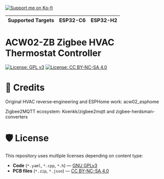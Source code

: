 [![Support me on Ko-fi](https://ko-fi.com/img/githubbutton_sm.svg)](https://ko-fi.com/Fabiancrg)


| Supported Targets | ESP32-C6 | ESP32-H2 |
| ----------------- |  -------- | -------- |

# ACW02-ZB Zigbee HVAC Thermostat Controller

[![License: GPL v3](https://img.shields.io/badge/Software-GPLv3-blue.svg)](./LICENSE)
[![License: CC BY-NC-SA 4.0](https://img.shields.io/badge/Hardware-CC%20BY--NC--SA%204.0-green.svg)](./LICENSE-hardware)


# 🙌 Credits

Original HVAC reverse‑engineering and ESPHome work: acw02_esphome

Zigbee2MQTT ecosystem: Koenkk/zigbee2mqtt and zigbee-herdsman-converters

# 🛡️ License

This repository uses multiple licenses depending on content type:

- **Code** (`*.yaml`, `*.cpp`, `*.h`) — [GNU GPLv3](./LICENSE)  
- **PCB files** (`*.zip`, `*.json`) — [CC BY-NC-SA 4.0](./LICENSE-hardware)




